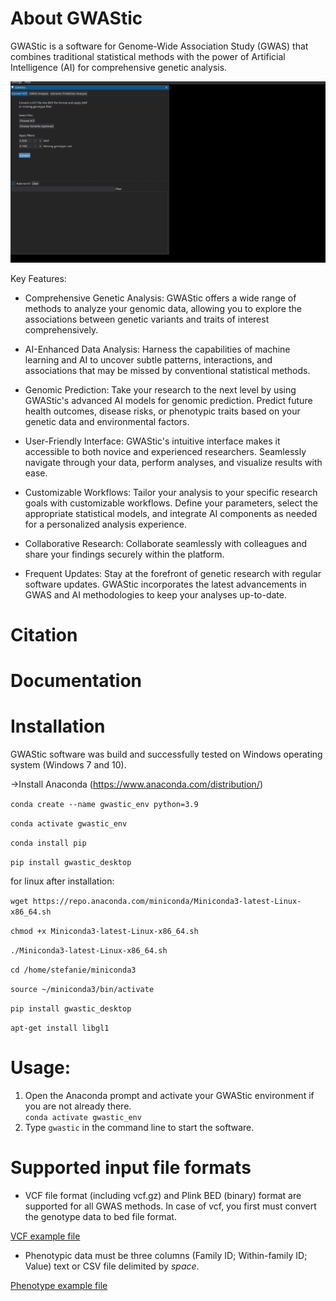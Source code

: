 # About GWAStic

GWAStic is a software for Genome-Wide Association Study (GWAS) that combines traditional statistical methods with the power of Artificial Intelligence (AI) for comprehensive genetic analysis.

![](https://github.com/snowformatics/gwastic_desktop/blob/master/gwastic/images/screenshots.gif)

Key Features:

- Comprehensive Genetic Analysis: GWAStic offers a wide range of methods to analyze your genomic data, allowing you to explore the associations between genetic variants and traits of interest comprehensively.

- AI-Enhanced Data Analysis: Harness the capabilities of machine learning and AI to uncover subtle patterns, interactions, and associations that may be missed by conventional statistical methods. 

- Genomic Prediction: Take your research to the next level by using GWAStic's advanced AI models for genomic prediction. Predict future health outcomes, disease risks, or phenotypic traits based on your genetic data and environmental factors.
- User-Friendly Interface: GWAStic's intuitive interface makes it accessible to both novice and experienced researchers. Seamlessly navigate through your data, perform analyses, and visualize results with ease.

- Customizable Workflows: Tailor your analysis to your specific research goals with customizable workflows. Define your parameters, select the appropriate statistical models, and integrate AI components as needed for a personalized analysis experience.

- Collaborative Research: Collaborate seamlessly with colleagues and share your findings securely within the platform. 

- Frequent Updates: Stay at the forefront of genetic research with regular software updates. GWAStic incorporates the latest advancements in GWAS and AI methodologies to keep your analyses up-to-date.


# Citation

# Documentation

# Installation
GWAStic software was build and successfully tested on Windows operating system (Windows 7 and 10).

->Install Anaconda (https://www.anaconda.com/distribution/)

`conda create --name gwastic_env python=3.9`

`conda activate gwastic_env`

`conda install pip`

`pip install gwastic_desktop`

for linux after installation:

`wget https://repo.anaconda.com/miniconda/Miniconda3-latest-Linux-x86_64.sh`

`chmod +x Miniconda3-latest-Linux-x86_64.sh`

`./Miniconda3-latest-Linux-x86_64.sh`

`cd /home/stefanie/miniconda3`

`source ~/miniconda3/bin/activate`

`pip install gwastic_desktop`

`apt-get install libgl1`


# Usage:

1. Open the Anaconda prompt and activate your GWAStic environment if you are not already there.<br/>`conda activate gwastic_env`<br/>
2. Type `gwastic` in the command line to start the software.

# Supported input file formats
- VCF file format (including vcf.gz) and Plink BED (binary) format are supported for all GWAS methods. In case of vcf, you first must convert the genotype data to bed file format. 

[VCF example file](https://github.com/snowformatics/data/blob/cd8ac371fe669711430a6a4d7c00960082b3cd4b/gwastic_test_data/example.vcf.gz)

- Phenotypic data must be three columns (Family ID; Within-family ID; Value) text or CSV file delimited by *space*.

[Phenotype example file](https://github.com/snowformatics/data/blob/cd8ac371fe669711430a6a4d7c00960082b3cd4b/gwastic_test_data/pheno.csv)






